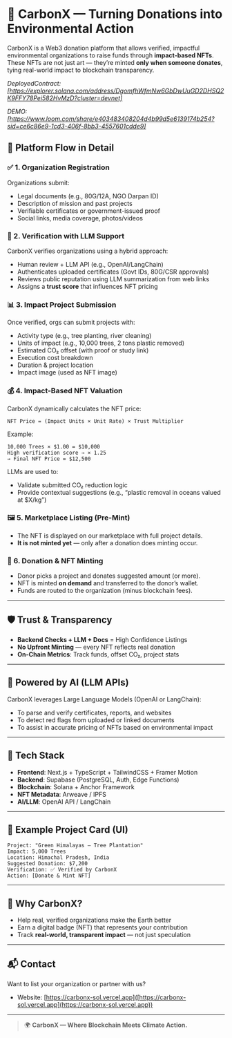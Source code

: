 # 🌱 CarbonX — Turning Donations into Environmental Action

CarbonX is a Web3 donation platform that allows verified, impactful environmental organizations to raise funds through **impact-based NFTs**. These NFTs are not just art — they’re minted **only when someone donates**, tying real-world impact to blockchain transparency.

*DeployedContract:[https://explorer.solana.com/address/DgomfhWfmNw6GbDwUuGD2DHSQ2K9FFY78Pei582HvMzD?cluster=devnet]*


*DEMO:[https://www.loom.com/share/e403483408204d4b99d5e6139174b254?sid=ce6c86e9-1cd3-406f-8bb3-4557601cdde9]*


## 🧰 Platform Flow in Detail

### ✅ 1. Organization Registration

Organizations submit:

* Legal documents (e.g., 80G/12A, NGO Darpan ID)
* Description of mission and past projects
* Verifiable certificates or government-issued proof
* Social links, media coverage, photos/videos

### 🔎 2. Verification with LLM Support

CarbonX verifies organizations using a hybrid approach:

* Human review + LLM API (e.g., OpenAI/LangChain)
* Authenticates uploaded certificates (Govt IDs, 80G/CSR approvals)
* Reviews public reputation using LLM summarization from web links
* Assigns a **trust score** that influences NFT pricing

### 📊 3. Impact Project Submission

Once verified, orgs can submit projects with:

* Activity type (e.g., tree planting, river cleaning)
* Units of impact (e.g., 10,000 trees, 2 tons plastic removed)
* Estimated CO₂ offset (with proof or study link)
* Execution cost breakdown
* Duration & project location
* Impact image (used as NFT image)

### 💰 4. Impact-Based NFT Valuation

CarbonX dynamically calculates the NFT price:

```
NFT Price = (Impact Units × Unit Rate) × Trust Multiplier
```

Example:

```
10,000 Trees × $1.00 = $10,000
High verification score → × 1.25
→ Final NFT Price = $12,500
```

LLMs are used to:

* Validate submitted CO₂ reduction logic
* Provide contextual suggestions (e.g., “plastic removal in oceans valued at \$X/kg”)

### 🖼️ 5. Marketplace Listing (Pre-Mint)

* The NFT is displayed on our marketplace with full project details.
* **It is not minted yet** — only after a donation does minting occur.

### 🎁 6. Donation & NFT Minting

* Donor picks a project and donates suggested amount (or more).
* NFT is minted **on demand** and transferred to the donor’s wallet.
* Funds are routed to the organization (minus blockchain fees).

---

## 🛡️ Trust & Transparency

* **Backend Checks + LLM + Docs** = High Confidence Listings
* **No Upfront Minting** — every NFT reflects real donation
* **On-Chain Metrics**: Track funds, offset CO₂, project stats

---

## 🧠 Powered by AI (LLM APIs)

CarbonX leverages Large Language Models (OpenAI or LangChain):

* To parse and verify certificates, reports, and websites
* To detect red flags from uploaded or linked documents
* To assist in accurate pricing of NFTs based on environmental impact

---

## 🔧 Tech Stack

* **Frontend**: Next.js + TypeScript + TailwindCSS + Framer Motion
* **Backend**: Supabase (PostgreSQL, Auth, Edge Functions)
* **Blockchain**: Solana + Anchor Framework
* **NFT Metadata**: Arweave / IPFS
* **AI/LLM**: OpenAI API / LangChain

---

## 📌 Example Project Card (UI)

```
Project: "Green Himalayas — Tree Plantation"
Impact: 5,000 Trees
Location: Himachal Pradesh, India
Suggested Donation: $7,200
Verification: ✅ Verified by CarbonX
Action: [Donate & Mint NFT]
```

---

## 🤝 Why CarbonX?

* Help real, verified organizations make the Earth better
* Earn a digital badge (NFT) that represents your contribution
* Track **real-world, transparent impact** — not just speculation

---

## 📬 Contact

Want to list your organization or partner with us?
* Website: [https://carbonx-sol.vercel.app]([https://carbonx-sol.vercel.app](https://carbonx-sol.vercel.app))

---

> 🌍 **CarbonX — Where Blockchain Meets Climate Action.**
